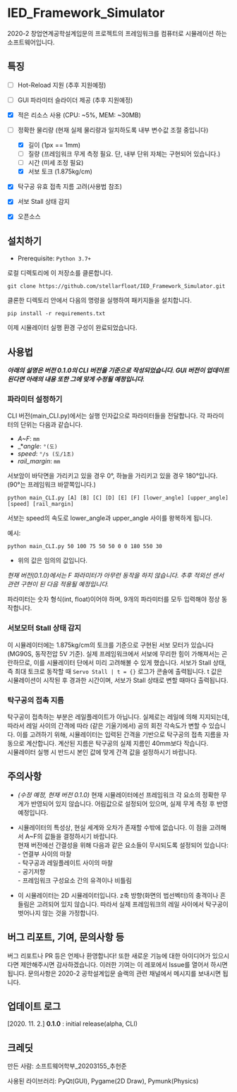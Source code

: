 # IED_Framework_Simulator
2020-2 창업연계공학설계입문의 프로젝트의 프레임워크를 컴퓨터로 시뮬레이션
하는 소프트웨어입니다.


## 특징
- [ ] Hot-Reload 지원 (추후 지원예정)
- [ ] GUI 파라미터 슬라이더 제공 (추후 지원예정)
- [x] 적은 리소스 사용 (CPU: ~5%, MEM: ~30MB)
- [ ] 정확한 물리량 (현재 실제 물리량과 일치하도록 내부 변수값 조절 중입니다)
    - [x] 길이 (1px == 1mm)
    - [ ] 질량 (프레임워크 무게 측정 필요. 단, 내부 단위 자체는 구현되어 있습니다.)
    - [ ] 시간 (미세 조정 필요)
    - [x] 서보 토크 (1.875kg/cm)
- [x] 탁구공 유효 접촉 지름 고려(사용법 참조)
- [x] 서보 Stall 상태 감지
- [x] 오픈소스


## 설치하기
* Prerequisite:
`Python 3.7+`

로컬 디렉토리에 이 저장소를 클론합니다.

    git clone https://github.com/stellarfloat/IED_Framework_Simulator.git

클론한 디렉토리 안에서 다음의 명령을 실행하여 패키지들을 설치합니다.

    pip install -r requirements.txt

이제 시뮬레이터 실행 환경 구성이 완료되었습니다.


## 사용법
**_아래의 설명은 버전 0.1.0의 CLI 버전을 기준으로 작성되었습니다. GUI 버전이 업데이트 된다면 아래의 내용 또한 그에 맞게 수정될 예정입니다._**
### 파라미터 설정하기


CLI 버전(main_CLI.py)에서는 실행 인자값으로 파라미터들을 전달합니다. 각 파라미터의 단위는 다음과 같습니다. 
- _A~F_: `mm`
- _*_angle_: `°(도)`
- _speed_: `°/s (도/1초)`
- _rail_margin_: `mm`

서보암이 바닥면을 가리키고 있을 경우 0°, 하늘을 가리키고 있을 경우 180°입니다. (90°는 프레임워크 바깥쪽입니다.) 

    python main_CLI.py [A] [B] [C] [D] [E] [F] [lower_angle] [upper_angle] [speed] [rail_margin]
서보는 speed의 속도로 lower_angle과 upper_angle 사이를 왕복하게 됩니다.

예시:

    python main_CLI.py 50 100 75 50 50 0 0 180 550 30

* 위의 값은 임의의 값입니다.

_현재 버전(0.1.0)에서는 F 파라미터가 아무런 동작을 하지 않습니다. 추후 적외선 센서 관련 구현이 된 다음 적용될 예정입니다._

파라미터는 숫자 형식(int, float)이어야 하며, 9개의 파라미터를 모두 입력해야 정상 동작합니다.

### 서보모터 Stall 상태 감지
이 시뮬레이터에는 1.875kg/cm의 토크를 기준으로 구현된 서보 모터가 있습니다 (MG90S, 동작전압 5V 기준). 실제 프레임워크에서 서보에 무리한 힘이 가해져서는 곤란하므로, 이를 시뮬레이터 단에서 미리 고려해볼 수 있게 했습니다. 서보가 Stall 상태, 즉 최대 토크로 동작할 때 `Servo Stall | t = {}` 로그가 콘솔에 출력됩니다. t 값은 시뮬레이션이 시작된 후 경과한 시간이며, 서보가 Stall 상태로 변할 때마다 출력됩니다.

### 탁구공의 접촉 지름
탁구공이 접촉하는 부분은 레일플레이트가 아닙니다. 실제로는 레일에 의해 지지되는데, 따라서 레일 사이의 간격에 따라 (같은 기울기에서) 공의 회전 각속도가 변할 수 있습니다. 이를 고려하기 위해, 시뮬레이터는 입력된 간격을 기반으로 탁구공의 접촉 지름을 자동으로 계산합니다. 계산된 지름은 탁구공의 실제 지름인 40mm보다 작습니다. <br> 시뮬레이터 실행 시 반드시 본인 값에 맞게 간격 값을 설정하시기 바랍니다. 


## 주의사항

* _(수정 예정, 현재 버전 0.1.0)_ 현재 시뮬레이터에선 프레임워크 각 요소의 정확한 무게가 반영되어 있지 않습니다. 어림값으로 설정되어 있으며, 실제 무게 측정 후 반영 예정입니다.

* 시뮬레이터의 특성상, 현실 세계와 오차가 존재할 수밖에 없습니다. 이 점을 고려해서 A~F의 값들을 결정하시기 바랍니다. <br>현재 버전에선 간결성을 위해 다음과 같은 요소들이 무시되도록 설정되어 있습니다: <br> - 연결부 사이의 마찰 <br> - 탁구공과 레일플레이트 사이의 마찰 <br> - 공기저항 <br> - 프레임워크 구성요소 간의 유격이나 비틀림


* 이 시뮬레이터는 2D 시뮬레이터입니다. z축 방향(화면의 법선벡터)의 충격이나 흔들림은 고려되어 있지 않습니다. 따라서 실제 프레임워크의 레일 사이에서 탁구공이 벗어나지 않는 것을 가정합니다.





## 버그 리포트, 기여, 문의사항 등
버그 리포트나 PR 등은 언제나 환영합니다! 또한 새로운 기능에 대한 아이디어가 있으시다면 제안해주시면 감사하겠습니다. 이러한 기여는 이 레포에서 Issue를 열어서 하시면 됩니다. 문의사항은 2020-2 공학설계입문 슬랙의 관련 채널에서 메시지를 보내시면 됩니다.



## 업데이트 로그
[2020. 11. 2.] **0.1.0** : initial release(alpha, CLI)


## 크레딧
만든 사람: 소프트웨어학부_20203155_추헌준

사용된 라이브러리: PyQt(GUI), Pygame(2D Draw), Pymunk(Physics)